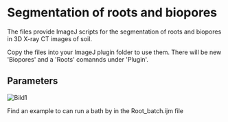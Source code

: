 # Segmentation of roots and biopores

The files provide ImageJ scripts for the segmentation of roots and biopores in 3D X-ray CT images of soil. 

Copy the files into your ImageJ plugin folder to use them. There will be new 'Biopores' and a 'Roots' comannds under 'Plugin'.

## Parameters
![Bild1](https://user-images.githubusercontent.com/49753745/177374240-0040fed6-344b-4ebc-899c-0365e32f4bf1.jpg)


Find an example to can run a bath by in the Root_batch.ijm file 
